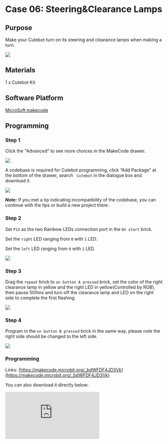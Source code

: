 ﻿# Case 06: Steering&Clearance Lamps

## Purpose

Make your Cutebot turn on its steering and clearance lamps when making a turn.

![](https://wiki-media-ef.oss-cn-hongkong.aliyuncs.com//images/cutebot-case-06-01.png)

## Materials

1 x Cutebot Kit

## Software Platform

[MicroSoft makecode](https://makecode.microbit.org/#)

## Programming

### Step 1
Click the "Advanced" to see more choices in the MakeCode drawer.

![](https://wiki-media-ef.oss-cn-hongkong.aliyuncs.com//images/cutebot-pk-1.png)

A codebase is required for Cutebot programming, click “Add Package” at the bottom of the drawer, search ` Cutebot` in the dialogue box and download it.

![](https://wiki-media-ef.oss-cn-hongkong.aliyuncs.com//images/cutebot-pk-11.png)

***Note:*** If you met a tip indicating incompatibility of the codebase, you can continue with the tips or build a new project there.

### Step 2

Set `P15` as the two Rainbow LEDs connection port in the `On start` brick.

Set the `right` LED ranging from `0` with `1` LED.

Set the `left` LED ranging from `0` with `1` LED.

![](https://wiki-media-ef.oss-cn-hongkong.aliyuncs.com//images/case_06_01.png)

### Step 3

Drag the `repeat` brick to `on button A pressed` brick, set the color of the right clearance lamp in yellow and the right LED in yellow(Controlled by RGB), then pause 500ms and turn off the clearance lamp and LED on the right side to complete the first flashing.

![](https://wiki-media-ef.oss-cn-hongkong.aliyuncs.com//images/case_06_02.png)


### Step 4

Program in the  `on button B pressed` brick in the same way,  please note the right side should be changed to the left side.

![](https://wiki-media-ef.oss-cn-hongkong.aliyuncs.com//images/case_06_03.png)

### Programming

Links: [https://makecode.microbit.org/_bdWFDF4JD3Vk](https://makecode.microbit.org/_bdWFDF4JD3Vk)

You can also download it directly below:

<div
    style={{
        position: 'relative',
        paddingBottom: '60%',
        overflow: 'hidden',
    }}
>
    <iframe
        src="https://makecode.microbit.org/_bdWFDF4JD3Vk"
        frameborder="0"
        sandbox="allow-popups allow-forms allow-scripts allow-same-origin"
        style={{
            position: 'absolute',
            width: '100%',
            height: '100%',
        }}
    />
</div>


## Result

After pressing button A, the LED and clearance lamp on the right side flashes 5 times.

After pressing button B, the LED and clearance lamp on the left side flashes 5 times.

![](https://wiki-media-ef.oss-cn-hongkong.aliyuncs.com//images/cutebot-case-06.gif)

## Exploration

How to program to press button A for turning on both lights while turning off by pressing button B ?

## FAQ
---

## Relevant Files
---
